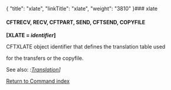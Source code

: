 {
    "title": "xlate",
    "linkTitle": "xlate",
    "weight": "3810"
}### <span id="xlate"></span>xlate

#### <span id="xlate_CFTRECV"></span>CFTRECV, RECV, CFTPART, SEND, <span id="XLATE_CFTSEND"></span>CFTSEND, COPYFILE

**\[XLATE = *identifier*\]**

CFTXLATE object identifier that defines the translation table used
for the transfers or the copyfile.

See also: :*[Translation](../../../../concepts/cft_configuration_concepts_start_here/translation_table_concepts)\]*

[Return to Command index](../../)
